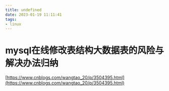 ```yaml
---
title: undefined
date: 2023-01-19 11:11:41
tags:
- linux
---
```


# mysql在线修改表结构大数据表的风险与解决办法归纳

[https://www.cnblogs.com/wangtao_20/p/3504395.html](https://www.cnblogs.com/wangtao_20/p/3504395.html)

